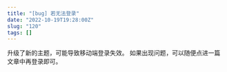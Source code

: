 ```yaml
---
title: "[bug] 若无法登录"
date: "2022-10-19T19:28:00Z"
slug: "120"
tags: []
---
```

升级了新的主题，可能导致移动端登录失效。
如果出现问题，可以随便点进一篇文章中再登录即可。
